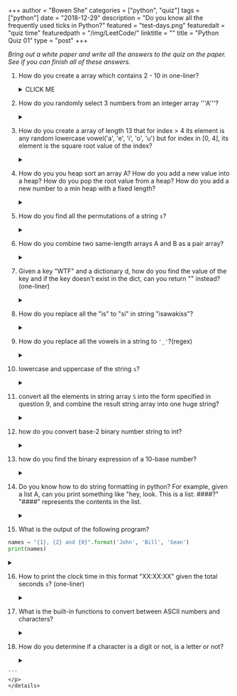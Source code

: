 +++
author = "Bowen She"
categories = ["python", "quiz"]
tags = ["python"]
date = "2018-12-29"
description = "Do you know all the frequently used ticks in Python?"
featured = "test-days.png"
featuredalt = "quiz time"
featuredpath = "/img/LeetCode/"
linktitle = ""
title = "Python Quiz 01"
type = "post"
+++

*Bring out a white paper and write all the answers to the quiz on the paper. See if you can finish all of these answers.*

1. How do you create a array which contains 2 - 10 in one-liner?

    <details><summary>CLICK ME</summary>
    <p>

    ```python
    # using list comprehension
    [i for i in range(2, 11)]
    # Or
    list(range(2, 11))
    ```
    </p>
    </details>

2. How do you randomly select 3 numbers from an integer array '''A'''?
    <details><summary></summary>
    <p>

    ```python
    import random
    random.sample(A, 3)
    ```
    </p>
    </details>
3. How do you create a array of length 13 that for index > 4 its element is any random lowercase vowel('a', 'e', 'i', 'o', 'u') but for index in [0, 4], its element is the square root value of the index?
    <details><summary></summary>
    <p>

    ```python
    import random
    # random.sample's return type is a list
    [i**0.5 if i < 5 else random.sample('aeiou', 1)[0] for i in range(13)]
    ```
    </p>
    </details>
4. How do you you heap sort an array A? How do you add a new value into a heap? How do you pop the root value from a heap? How do you add a new number to a min heap with a fixed length?
    <details><summary></summary>
    <p>

    ```python
    import heapq
    heapq.heapify(A)
    heapq.heappush(A, a)
    b = heapq.heappop(A)
    b = heapq.heappushpop(A, a)
    ```
    </p>
    </details>
5. How do you find all the permutations of a string ```s```?
    <details><summary></summary>
    <p>

    ```python
    import itertools
    itertools.permutations(s)
    ```
    </p>
    </details>
6. How do you combine two same-length arrays A and B as a pair array?
    <details><summary></summary>
    <p>

    ```python
    zip(A, B)
    # if A and B is not same length, what's the result?
    ```

    </p>
    </details>
7. Given a key "WTF" and a dictionary d, how do you find the value of the key and if the key doesn't exist in the dict, can you return "" instead?(one-liner)
    <details><summary></summary>
    <p>

    ```python
    d.get("WTF", "")
    ```
    </p>
    </details>

8. How do you replace all the "is" to "si" in string "isawakiss"?
    <details><summary></summary>
    <p>

    ```python
    "isawakiss".replace("is", "si")
    ```
    </p>
    </details>
9. How do you replace all the vowels in a string to ```'_'```?(regex)
    <details><summary></summary>
    <p>

    ```python
    import re
    re.sub("[aeiou]", "_", s)
    ```
    </p>
    </details>
10. lowercase and uppercase of the string ```s```?
    <details><summary></summary>
    <p>

    ```python
    s.lower()
    s.upper()
    # print the alphabet
    import string
    string.ascii_letters
    string.ascii_lowercase
    ```
    </p>
    </details>
11. convert all the elements in string array ```S``` into the form specified in question 9, and combine the result string array into one huge string?
    <details><summary></summary>
    <p>

    ```python
    ''.join([re.sub('[aeiou]', '_', s) for s in S])
    ```
    </p>
    </details>

12. how do you convert base-2 binary number string to int?
    <details><summary></summary>
    <p>

    ```python
    int("10001", 2)
    ```
    </p>
    </details>
13. how do you find the binary expression of a 10-base number?
    <details><summary></summary>
    <p>

    ```python
    bin(23)[2:]
    ```
    </p>
    </details>
14. Do you know how to do string formatting in python?
For example, given a list A, can you print something like "hey, look. This is a list: ####?" "####" represents the contents in the list.
    <details><summary></summary>
    <p>

    ```python
    "hey, look. This is a list: %s" % A
    "hey, look. This is a number: %d" % 23
    "hey, look. This is a string: %s" % "WTF"
    "hey, look. This is a float number: %f " % 3.14
    ```
    </p>
    </details>
15. What is the output of the following program?
```Python
names = "{1}, {2} and {0}".format('John', 'Bill', 'Sean')
print(names)
```
  <details><summary></summary>
  <p>
  ```shell
  Bill, Sean and John
  ```
  </p>
  </details>

16. How to print the clock time in this format "XX:XX:XX" given the total seconds ```s```? (one-liner)
    <details><summary></summary>
    <p>
    ```python
    "{:02d}:{:02d}:{:02d}".format(secs // 3600, *divmod(secs % 3600, 60))
    # print the clock time
    import time
    time.strttime('%H : %M : %S')
    time.strttime('%I : %M : %S %p')
    ```
    </p>
    </details>

17. What is the built-in functions to convert between ASCII numbers and characters?
    <details><summary></summary>
    <p>
    ```python
    ord('s')
    chr(65)

    ```
    </p>
    </details>
18.  How do you determine if a character is a digit or not, is a letter or not?
    <details><summary></summary>
    <p>
    ```python
    's'.isdigit()
    's'.isalpha()

    ```
    </p>
    </details>
